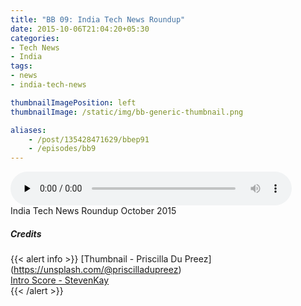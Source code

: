 ```yaml
---
title: "BB 09: India Tech News Roundup"
date: 2015-10-06T21:04:20+05:30
categories:
- Tech News
- India 
tags:
- news
- india-tech-news

thumbnailImagePosition: left
thumbnailImage: /static/img/bb-generic-thumbnail.png

aliases:
    - /post/135428471629/bbep91
    - /episodes/bb9
---
```

<audio controls="controls" controls style="width: 450px;" preload="none" id="audio_player"><source  src='http://bbhash.s3.amazonaws.com/2015/Hash_EP2_2015-43.mp3' type="audio/mp3">  </audio>
<BR>
India Tech News Roundup October 2015
<!--more-->


##### Credits

{{< alert info  >}}
  [Thumbnail - Priscilla Du Preez] (https://unsplash.com/@priscilladupreez) <BR>
  [Intro Score - StevenKay](https://plus.google.com/+StevenKay_Detachment)<BR>
{{< /alert >}}

